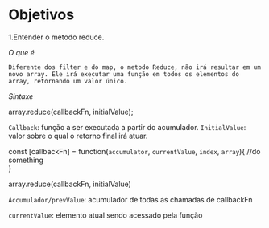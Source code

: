 # Objetivos

1.Entender o metodo reduce.


*O que é*

`Diferente dos filter e do map, o metodo Reduce, não irá resultar em um novo array. Ele irá executar uma função em todos os elementos do array, retornando um valor único.`

*Sintaxe*

array.reduce(callbackFn, initialValue);

`Callback`: função a ser executada a partir do acumulador.
`InitialValue`: valor sobre o qual o retorno final irá atuar.


const [callbackFn] = function(`accumulator`, `currentValue`, `index`, `array`){
//do something    
}

array.reduce(callbackFn, initialValue)


`Accumulador/prevValue`: acumulador de todas as chamadas de callbackFn

`currentValue`: elemento atual sendo acessado pela função

